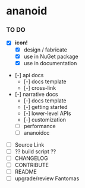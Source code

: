ananoid
===

### TO DO

- [x] **icon!**
  - [x] design / fabricate
  - [x] use in NuGet package
  - [x] use in documentation
- [-] api docs
  - [-] docs template
  - [-] cross-link
- [-] narrative docs
  - [-] docs template
  - [-] getting started
  - [-] lower-level APIs
  - [-] customization
  - [ ] performance
  - [ ] ananoidcc
- [ ] Source Link
- [ ] ?? build script ??
- [ ] CHANGELOG
- [ ] CONTRIBUTE
- [ ] README
- [ ] upgrade/review Fantomas
